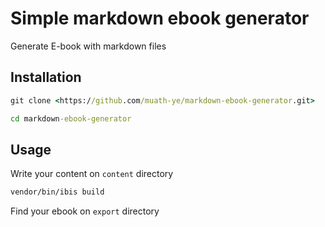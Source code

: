 # Simple markdown ebook generator

Generate E-book with markdown files

## Installation

```bat
git clone <https://github.com/muath-ye/markdown-ebook-generator.git>
```

```bat
cd markdown-ebook-generator
```

## Usage

Write your content on `content` directory

```bat
vendor/bin/ibis build
```

Find your ebook on `export` directory
